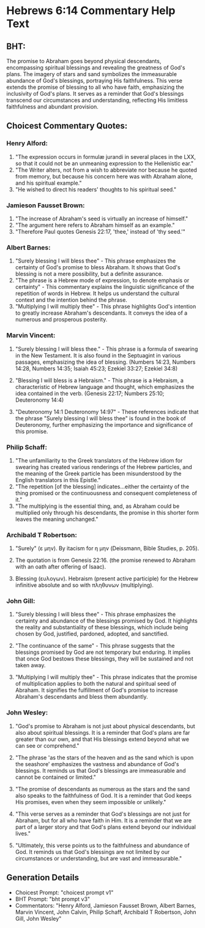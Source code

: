 # Hebrews 6:14 Commentary Help Text

## BHT:
The promise to Abraham goes beyond physical descendants, encompassing spiritual blessings and revealing the greatness of God's plans. The imagery of stars and sand symbolizes the immeasurable abundance of God's blessings, portraying His faithfulness. This verse extends the promise of blessing to all who have faith, emphasizing the inclusivity of God's plans. It serves as a reminder that God's blessings transcend our circumstances and understanding, reflecting His limitless faithfulness and abundant provision.

## Choicest Commentary Quotes:
### Henry Alford:
1. "The expression occurs in formulæ jurandi in several places in the LXX, so that it could not be an unmeaning expression to the Hellenistic ear."
2. "The Writer alters, not from a wish to abbreviate nor because he quoted from memory, but because his concern here was with Abraham alone, and his spiritual example."
3. "He wished to direct his readers' thoughts to his spiritual seed."

### Jamieson Fausset Brown:
1. "The increase of Abraham's seed is virtually an increase of himself."
2. "The argument here refers to Abraham himself as an example."
3. "Therefore Paul quotes Genesis 22:17, 'thee,' instead of 'thy seed.'"

### Albert Barnes:
1. "Surely blessing I will bless thee" - This phrase emphasizes the certainty of God's promise to bless Abraham. It shows that God's blessing is not a mere possibility, but a definite assurance.
2. "The phrase is a Hebrew mode of expression, to denote emphasis or certainty" - This commentary explains the linguistic significance of the repetition of words in Hebrew. It helps us understand the cultural context and the intention behind the phrase.
3. "Multiplying I will multiply thee" - This phrase highlights God's intention to greatly increase Abraham's descendants. It conveys the idea of a numerous and prosperous posterity.

### Marvin Vincent:
1. "Surely blessing I will bless thee." - This phrase is a formula of swearing in the New Testament. It is also found in the Septuagint in various passages, emphasizing the idea of blessing. (Numbers 14:23, Numbers 14:28, Numbers 14:35; Isaiah 45:23; Ezekiel 33:27; Ezekiel 34:8)

2. "Blessing I will bless is a Hebraism." - This phrase is a Hebraism, a characteristic of Hebrew language and thought, which emphasizes the idea contained in the verb. (Genesis 22:17; Numbers 25:10; Deuteronomy 14:4)

3. "Deuteronomy 14:1 Deuteronomy 14:97" - These references indicate that the phrase "Surely blessing I will bless thee" is found in the book of Deuteronomy, further emphasizing the importance and significance of this promise.

### Philip Schaff:
1. "The unfamiliarity to the Greek translators of the Hebrew idiom for swearing has created various renderings of the Hebrew particles, and the meaning of the Greek particle has been misunderstood by the English translators in this Epistle."
2. "The repetition [of the blessing] indicates...either the certainty of the thing promised or the continuousness and consequent completeness of it."
3. "The multiplying is the essential thing, and, as Abraham could be multiplied only through his descendants, the promise in this shorter form leaves the meaning unchanged."

### Archibald T Robertson:
1. "Surely" (ε μην). By itacism for η μην (Deissmann, Bible Studies, p. 205).

2. The quotation is from Genesis 22:16. (the promise renewed to Abraham with an oath after offering of Isaac).

3. Blessing (ευλογων). Hebraism (present active participle) for the Hebrew infinitive absolute and so with πληθυνων (multiplying).

### John Gill:
1. "Surely blessing I will bless thee" - This phrase emphasizes the certainty and abundance of the blessings promised by God. It highlights the reality and substantiality of these blessings, which include being chosen by God, justified, pardoned, adopted, and sanctified.

2. "The continuance of the same" - This phrase suggests that the blessings promised by God are not temporary but enduring. It implies that once God bestows these blessings, they will be sustained and not taken away.

3. "Multiplying I will multiply thee" - This phrase indicates that the promise of multiplication applies to both the natural and spiritual seed of Abraham. It signifies the fulfillment of God's promise to increase Abraham's descendants and bless them abundantly.

### John Wesley:
1. "God's promise to Abraham is not just about physical descendants, but also about spiritual blessings. It is a reminder that God's plans are far greater than our own, and that His blessings extend beyond what we can see or comprehend."

2. "The phrase 'as the stars of the heaven and as the sand which is upon the seashore' emphasizes the vastness and abundance of God's blessings. It reminds us that God's blessings are immeasurable and cannot be contained or limited."

3. "The promise of descendants as numerous as the stars and the sand also speaks to the faithfulness of God. It is a reminder that God keeps His promises, even when they seem impossible or unlikely."

4. "This verse serves as a reminder that God's blessings are not just for Abraham, but for all who have faith in Him. It is a reminder that we are part of a larger story and that God's plans extend beyond our individual lives."

5. "Ultimately, this verse points us to the faithfulness and abundance of God. It reminds us that God's blessings are not limited by our circumstances or understanding, but are vast and immeasurable."


## Generation Details
- Choicest Prompt: "choicest prompt v1"
- BHT Prompt: "bht prompt v3"
- Commentators: "Henry Alford, Jamieson Fausset Brown, Albert Barnes, Marvin Vincent, John Calvin, Philip Schaff, Archibald T Robertson, John Gill, John Wesley"
